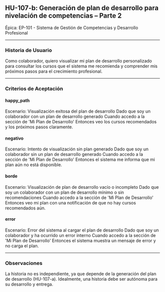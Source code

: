 ## HU-107-b: Generación de plan de desarrollo para nivelación de competencias – Parte 2

Épica: EP-101 - Sistema de Gestión de Competencias y Desarrollo Profesional  

---

### Historia de Usuario

Como colaborador, quiero visualizar mi plan de desarrollo personalizado para consultar los cursos que el sistema me recomienda y comprender mis próximos pasos para el crecimiento profesional.

---

### Criterios de Aceptación

#### happy_path
Escenario: Visualización exitosa del plan de desarrollo
  Dado que soy un colaborador con un plan de desarrollo generado
  Cuando accedo a la sección de 'Mi Plan de Desarrollo'
  Entonces veo los cursos recomendados y los próximos pasos claramente.

#### negativo
Escenario: Intento de visualización sin plan generado
  Dado que soy un colaborador sin un plan de desarrollo generado
  Cuando accedo a la sección de 'Mi Plan de Desarrollo'
  Entonces el sistema me informa que mi plan aún no está disponible.

#### borde
Escenario: Visualización de plan de desarrollo vacío o incompleto
  Dado que soy un colaborador con un plan de desarrollo mínimo o sin recomendaciones
  Cuando accedo a la sección de 'Mi Plan de Desarrollo'
  Entonces veo mi plan con una notificación de que no hay cursos recomendados aún.

#### error
Escenario: Error del sistema al cargar el plan de desarrollo
  Dado que soy un colaborador y ha ocurrido un error interno
  Cuando accedo a la sección de 'Mi Plan de Desarrollo'
  Entonces el sistema muestra un mensaje de error y no carga el plan.

---

### Observaciones
La historia no es independiente, ya que depende de la generación del plan de desarrollo (HU-107-a). Idealmente, una historia debe ser autónoma para su desarrollo y entrega.